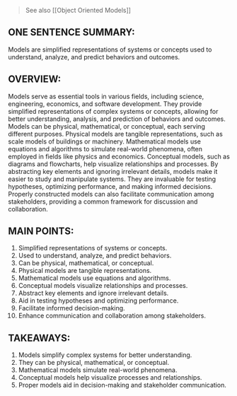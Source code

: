 > See also [[Object Oriented Models]]
## ONE SENTENCE SUMMARY:
Models are simplified representations of systems or concepts used to understand, analyze, and predict behaviors and outcomes.

## OVERVIEW:
Models serve as essential tools in various fields, including science, engineering, economics, and software development. They provide simplified representations of complex systems or concepts, allowing for better understanding, analysis, and prediction of behaviors and outcomes. Models can be physical, mathematical, or conceptual, each serving different purposes. Physical models are tangible representations, such as scale models of buildings or machinery. Mathematical models use equations and algorithms to simulate real-world phenomena, often employed in fields like physics and economics. Conceptual models, such as diagrams and flowcharts, help visualize relationships and processes. By abstracting key elements and ignoring irrelevant details, models make it easier to study and manipulate systems. They are invaluable for testing hypotheses, optimizing performance, and making informed decisions. Properly constructed models can also facilitate communication among stakeholders, providing a common framework for discussion and collaboration.

## MAIN POINTS:
1. Simplified representations of systems or concepts.
2. Used to understand, analyze, and predict behaviors.
3. Can be physical, mathematical, or conceptual.
4. Physical models are tangible representations.
5. Mathematical models use equations and algorithms.
6. Conceptual models visualize relationships and processes.
7. Abstract key elements and ignore irrelevant details.
8. Aid in testing hypotheses and optimizing performance.
9. Facilitate informed decision-making.
10. Enhance communication and collaboration among stakeholders.

## TAKEAWAYS:
1. Models simplify complex systems for better understanding.
2. They can be physical, mathematical, or conceptual.
3. Mathematical models simulate real-world phenomena.
4. Conceptual models help visualize processes and relationships.
5. Proper models aid in decision-making and stakeholder communication.
